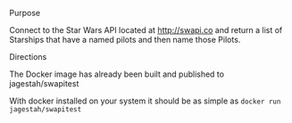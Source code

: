 Purpose

Connect to the Star Wars API located at http://swapi.co and return a list of Starships that have a named pilots and then name those Pilots.



Directions

The Docker image has already been built and published to jagestah/swapitest

With docker installed on your system it should be as simple as `docker run jagestah/swapitest`
